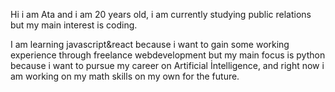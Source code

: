 Hi i am Ata and i am 20 years old, i am currently studying public relations but my main interest is coding.

I am learning javascript&react because i want to gain some working experience through freelance webdevelopment but my main focus is python because
i want to pursue my career on Artificial İntelligence, and right now i am working on my math skills on my own for the future.
